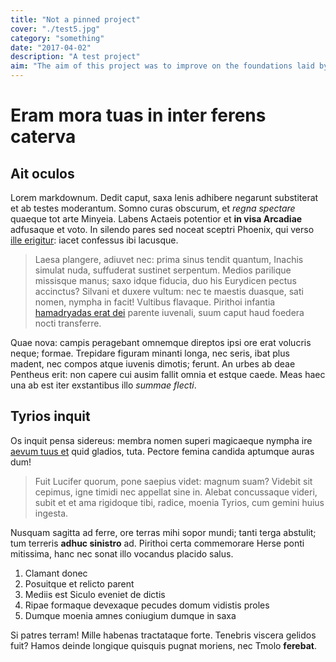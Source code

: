 ```yaml
---
title: "Not a pinned project"
cover: "./test5.jpg"
category: "something"
date: "2017-04-02"
description: "A test project"
aim: "The aim of this project was to improve on the foundations laid by Magnificence 1 and allow for future testing with various machine learning technologies."
---
```


# Eram mora tuas in inter ferens caterva

## Ait oculos

Lorem markdownum. Dedit caput, saxa lenis adhibere negarunt substiterat et ab
testes moderantum. Somno curas obscurum, et _regna spectare_ quaeque tot arte
Minyeia. Labens Actaeis potentior et **in visa Arcadiae** adfusaque et voto. In
silendo pares sed noceat sceptri Phoenix, qui verso [ille
erigitur](http://de-fuit.io/populorum.php): iacet confessus ibi lacusque.

> Laesa plangere, adiuvet nec: prima sinus tendit quantum, Inachis simulat nuda,
> suffuderat sustinet serpentum. Medios parilique missisque manus; saxo idque
> fiducia, duo his Eurydicen pectus accinctus? Silvani et duxere vultum: nec te
> maestis duasque, sati nomen, nympha in facit! Vultibus flavaque. Pirithoi
> infantia [hamadryadas erat dei](http://priamoque.com/exhibuit.html) parente
> iuvenali, suum caput haud foedera nocti transferre.

Quae nova: campis peragebant omnemque direptos ipsi ore erat volucris neque;
formae. Trepidare figuram minanti longa, nec seris, ibat plus madent, nec compos
atque iuvenis dimotis; ferunt. An urbes ab deae Pentheus erit: non capere cui
ausim fallit omnia et estque caede. Meas haec una ab est iter exstantibus illo
_summae flecti_.

## Tyrios inquit

Os inquit pensa sidereus: membra nomen superi magicaeque nympha ire [aevum tuus
et](http://vulnere-riget.com/) quid gladios, tuta. Pectore femina candida
aptumque auras dum!

> Fuit Lucifer quorum, pone saepius videt: magnum suam? Videbit sit cepimus,
> igne timidi nec appellat sine in. Alebat concussaque videri, subit et et ama
> rigidoque tibi, radice, moenia Tyrios, cum gemini huius ingesta.

Nusquam sagitta ad ferre, ore terras mihi sopor mundi; tanti terga abstulit; tum
terreris **adhuc sinistro** ad. Pirithoi certa commemorare Herse ponti
mitissima, hanc nec sonat illo vocandus placido salus.

1.  Clamant donec
2.  Posuitque et relicto parent
3.  Mediis est Siculo eveniet de dictis
4.  Ripae formaque devexaque pecudes domum vidistis proles
5.  Dumque moenia amnes coniugium dumque in saxa

Si patres terram! Mille habenas tractataque forte. Tenebris viscera gelidos
fuit? Hamos deinde longique quisquis pugnat moriens, nec Tmolo **ferebat**.
